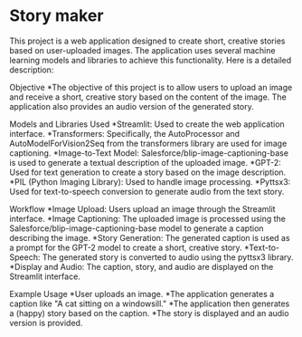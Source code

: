 # Story maker

This project is a web application designed to create short, creative stories based on user-uploaded images. The application uses several machine learning models and libraries to achieve this functionality. Here is a detailed description:

Objective
*The objective of this project is to allow users to upload an image and receive a short, creative story based on the content of the image. The application also provides an audio version of the generated story.

Models and Libraries Used
*Streamlit: Used to create the web application interface.
*Transformers: Specifically, the AutoProcessor and AutoModelForVision2Seq from the transformers library are used for image captioning.
*Image-to-Text Model: Salesforce/blip-image-captioning-base is used to generate a textual description of the uploaded image.
*GPT-2: Used for text generation to create a story based on the image description.
*PIL (Python Imaging Library): Used to handle image processing.
*Pyttsx3: Used for text-to-speech conversion to generate audio from the text story.

Workflow
*Image Upload: Users upload an image through the Streamlit interface.
*Image Captioning: The uploaded image is processed using the Salesforce/blip-image-captioning-base model to generate a caption describing the image.
*Story Generation: The generated caption is used as a prompt for the GPT-2 model to create a short, creative story.
*Text-to-Speech: The generated story is converted to audio using the pyttsx3 library.
*Display and Audio: The caption, story, and audio are displayed on the Streamlit interface.

Example Usage
*User uploads an image.
*The application generates a caption like "A cat sitting on a windowsill."
*The application then generates a (happy) story based on the caption.
*The story is displayed and an audio version is provided.
